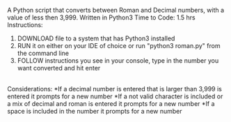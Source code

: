 A Python script that converts between Roman and Decimal numbers, with a value of less then 3,999. Written in Python3
Time to Code: 1.5 hrs
Instructions:
<ol>
<li>DOWNLOAD file to a system that has Python3 installed</li>
<li>RUN it on either on your IDE of choice or run "python3 roman.py" from the command line</li>
<li>FOLLOW instructions you see in your console, type in the number you want converted and hit enter</li>
</ol>
<br/>
Considerations:
*If a decimal number is entered that is larger than 3,999 is entered it prompts for a new number
*If a not valid character is included or a mix of decimal and roman is entered it prompts for a new number
*If a space is included in the number it prompts for a new number